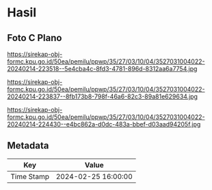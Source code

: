# Hasil

## Foto C Plano

https://sirekap-obj-formc.kpu.go.id/50ea/pemilu/ppwp/35/27/03/10/04/3527031004022-20240214-223518--5e4cba4c-8fd3-4781-896d-8312aa6a7754.jpg

https://sirekap-obj-formc.kpu.go.id/50ea/pemilu/ppwp/35/27/03/10/04/3527031004022-20240214-223837--8fb173b8-798f-46a6-82c3-89a81e629634.jpg

https://sirekap-obj-formc.kpu.go.id/50ea/pemilu/ppwp/35/27/03/10/04/3527031004022-20240214-224430--e4bc862a-d0dc-483a-bbef-d03aad94205f.jpg


## Metadata

| Key        | Value               |
| ---------- | ------------------- |
| Time Stamp | 2024-02-25 16:00:00 |



